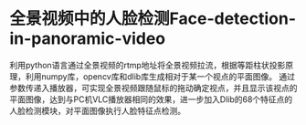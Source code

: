 # 全景视频中的人脸检测Face-detection-in-panoramic-video
利用python语言通过全景视频的rtmp地址将全景视频拉流，根据等距柱状投影原理，利用numpy库，opencv库和dlib库生成相对于某一个视点的平面图像。
通过参数传递入播放器，可实现全景视频跟随鼠标的拖动确定视点，并且显示该视点的平面图像，达到与PC机VLC播放器相同的效果，进一步加入Dlib的68个特征点的人脸检测模块，对平面图像执行人脸特征点检测。
